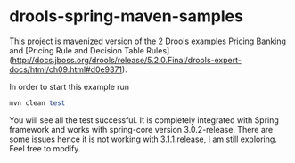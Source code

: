 drools-spring-maven-samples
===========================

This project is mavenized version of the 2 Drools examples [Pricing Banking](http://docs.jboss.org/drools/release/5.2.0.Final/drools-expert-docs/html/ch09.html#d0e9044) and [Pricing Rule and Decision Table Rules] (http://docs.jboss.org/drools/release/5.2.0.Final/drools-expert-docs/html/ch09.html#d0e9371).

In order to start this example run 

```ruby
mvn clean test
```

You will see all the test successful. It is completely integrated with Spring framework and works with spring-core version 3.0.2-release. There are some issues hence it is not working with 3.1.1.release, I am still exploring. Feel free to modify.